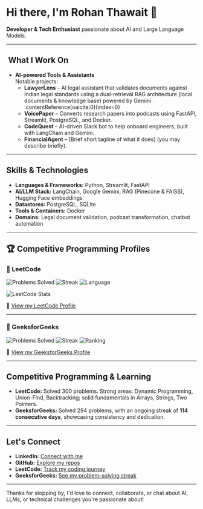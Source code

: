# Hi there, I'm Rohan Thawait 👋

**Developer & Tech Enthusiast** passionate about AI and Large Language Models.

---

##  ​ What I Work On

- **AI-powered Tools & Assistants**  
  Notable projects:
  - **LawyerLens** – AI legal assistant that validates documents against Indian legal standards using a dual-retrieval RAG architecture (local documents & knowledge base) powered by Gemini. :contentReference[oaicite:0]{index=0}  
  - **VoicePaper** – Converts research papers into podcasts using FastAPI, Streamlit, PostgreSQL, and Docker. 
  - **CodeQuest** – AI-driven Slack bot to help onboard engineers, built with LangChain and Gemini.
  - **FinancialAgent** – [Brief short tagline of what it does] (you may describe briefly).

---

##  Skills & Technologies

- **Languages & Frameworks:** Python, Streamlit, FastAPI  
- **AI/LLM Stack:** LangChain, Google Gemini, RAG (Pinecone & FAISS), Hugging Face embeddings  
- **Datastores:** PostgreSQL, SQLite  
- **Tools & Containers:** Docker  
- **Domains:** Legal document validation, podcast transformation, chatbot automation

---

## 🏆 Competitive Programming Profiles

### 🔹 LeetCode
![Problems Solved](https://img.shields.io/badge/Solved%20Problems-300-orange?logo=leetcode&logoColor=white)
![Streak](https://img.shields.io/badge/Days%20Streak-114-brightgreen?logo=leetcode&logoColor=white)
![Language](https://img.shields.io/badge/Preferred%20Lang-Python-blue?logo=python&logoColor=white)

![LeetCode Stats](https://leetcard.jacoblin.cool/RohanThawait?theme=dark&font=Karma&ext=heatmap)

🔗 [View my LeetCode Profile](https://leetcode.com/u/RohanThawait/)

---

### 🔹 GeeksforGeeks
![Problems Solved](https://img.shields.io/badge/Solved%20Problems-294-darkgreen?logo=geeksforgeeks&logoColor=white)
![Streak](https://img.shields.io/badge/Current%20Streak-114%20days-brightgreen?logo=geeksforgeeks&logoColor=white)
![Ranking](https://img.shields.io/badge/Active%20User-Top%20Contributor-success?logo=geeksforgeeks&logoColor=white)

🔗 [View my GeeksforGeeks Profile](https://www.geeksforgeeks.org/user/rohan_thawait/)

---

##  Competitive Programming & Learning

- **LeetCode:** Solved 300 problems. Strong areas: Dynamic Programming, Union-Find, Backtracking; solid fundamentals in Arrays, Strings, Two Pointers.
- **GeeksforGeeks:** Solved 294 problems, with an ongoing streak of **114 consecutive days**, showcasing consistency and dedication.

---

##  Let's Connect

- **LinkedIn:** [Connect with me](https://www.linkedin.com/in/rohan-thawait-7137081a5)  
- **GitHub:** [Explore my repos](https://github.com/RohanThawait)  
- **LeetCode:** [Track my coding journey](https://leetcode.com/u/RohanThawait/)  
- **GeeksforGeeks:** [See my problem-solving streak](https://www.geeksforgeeks.org/user/rohan_thawait/)  

---

Thanks for stopping by, I'd love to connect, collaborate, or chat about AI, LLMs, or technical challenges you're passionate about!
